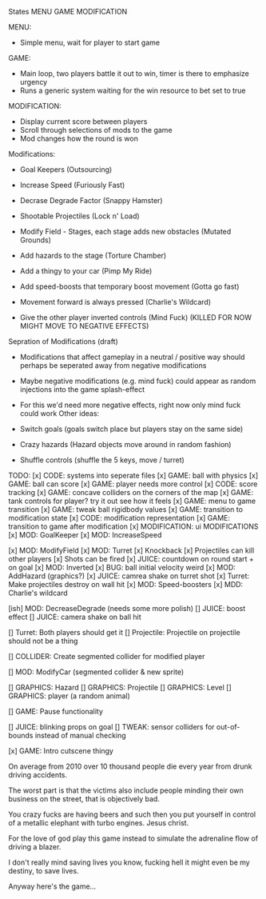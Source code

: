 States
MENU
GAME
MODIFICATION

MENU:

-   Simple menu, wait for player to start game

GAME:

-   Main loop, two players battle it out to win, timer is there to emphasize urgency
-   Runs a generic system waiting for the win resource to bet set to true

MODIFICATION:

-   Display current score between players
-   Scroll through selections of mods to the game
-   Mod changes how the round is won

Modifications:

-   Goal Keepers (Outsourcing)
-   Increase Speed (Furiously Fast)
-   Decrase Degrade Factor (Snappy Hamster)
-   Shootable Projectiles (Lock n' Load)
-   Modify Field - Stages, each stage adds new obstacles (Mutated Grounds)
-   Add hazards to the stage (Torture Chamber)
-   Add a thingy to your car (Pimp My Ride)
-   Add speed-boosts that temporary boost movement (Gotta go fast)
-   Movement forward is always pressed (Charlie's Wildcard)

-   Give the other player inverted controls (Mind Fuck) (KILLED FOR NOW MIGHT MOVE TO NEGATIVE EFFECTS)

Sepration of Modifications (draft)

-   Modifications that affect gameplay in a neutral / positive way
    should perhaps be seperated away from negative modifications

-   Maybe negative modifications (e.g. mind fuck) could appear as random injections into the game
    splash-effect

-   For this we'd need more negative effects, right now only mind fuck could work
    Other ideas:
-   Switch goals (goals switch place but players stay on the same side)
-   Crazy hazards (Hazard objects move around in random fashion)
-   Shuffle controls (shuffle the 5 keys, move / turret)

TODO:
[x] CODE: systems into seperate files
[x] GAME: ball with physics
[x] GAME: ball can score
[x] GAME: player needs more control
[x] CODE: score tracking
[x] GAME: concave colliders on the corners of the map
[x] GAME: tank controls for player? try it out see how it feels
[x] GAME: menu to game transition
[x] GAME: tweak ball rigidbody values
[x] GAME: transition to modification state
[x] CODE: modification representation
[x] GAME: transition to game after modification
[x] MODIFICATION: ui
MODIFICATIONS
[x] MOD: GoalKeeper
[x] MOD: IncreaseSpeed

[x] MOD: ModifyField
[x] MOD: Turret
[x] Knockback
[x] Projectiles can kill other players
[x] Shots can be fired
[x] JUICE: countdown on round start + on goal
[x] MOD: Inverted
[x] BUG: ball initial velocity weird
[x] MOD: AddHazard (graphics?)
[x] JUICE: camrea shake on turret shot
[x] Turret: Make projectiles destroy on wall hit
[x] MOD: Speed-boosters
[x] MDD: Charlie's wildcard

[ish] MOD: DecreaseDegrade (needs some more polish)
[] JUICE: boost effect
[] JUICE: camera shake on ball hit

[] Turret: Both players should get it
[] Projectile: Projectile on projectile should not be a thing

[] COLLIDER: Create segmented collider for modified player

[] MOD: ModifyCar (segmented collider & new sprite)

[] GRAPHICS: Hazard
[] GRAPHICS: Projectile
[] GRAPHICS: Level
[] GRAPHICS: player (a random animal)

[] GAME: Pause functionality

[] JUICE: blinking props on goal
[] TWEAK: sensor colliders for out-of-bounds instead of manual checking

[x] GAME: Intro cutscene thingy

On average from 2010 over 10 thousand people die every year from drunk driving accidents.

The worst part is that the victims also include people minding their own business on the street, that is objectively bad.

You crazy fucks are having beers and such then you put yourself in control of a metallic elephant with turbo engines. Jesus christ.

For the love of god play this game instead to simulate the adrenaline flow of driving a blazer.

I don't really mind saving lives you know, fucking hell it might even be my destiny, to save lives.

Anyway here's the game...
